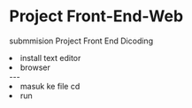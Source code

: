 #  Project Front-End-Web
 submmision Project Front End Dicoding
 
<li> install text editor</li>
 <li>browser </li>
 ---
 <li>masuk ke file cd</li>
 <li>run</li>
